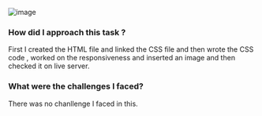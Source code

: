 ![image](https://github.com/user-attachments/assets/2e169e97-fc04-4559-8bb5-c54f5c69b70f)

### How did I approach this task ?
First I created the HTML file and linked the CSS file and then wrote the CSS code , worked on the responsiveness and inserted an image and then checked it on live server.

### What were the challenges I faced?
There was no chanllenge I faced in this.

